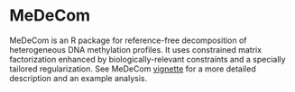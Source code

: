 # MeDeCom

MeDeCom is an R package for reference-free decomposition of heterogeneous DNA methylation profiles. 
It uses constrained matrix factorization enhanced by biologically-relevant constraints and a specially tailored regularization.
See MeDeCom [vignette](vignettes/MeDeCom.md) for a more detailed description and an example analysis.

